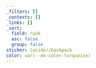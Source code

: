 ```yaml
---
_filters: []
_contexts: []
_links: []
_sort:
  field: rank
  asc: false
  group: false
sticker: lucide//backpack
color: var(--mk-color-turquoise)
---
```

